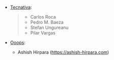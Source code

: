 - [Tecnativa](https://www.tecnativa.com):

  > - Carlos Roca
  > - Pedro M. Baeza
  > - Stefan Ungureanu
  > - Pilar Vargas

- [Ooops](https://www.ooops404.com):  
  - Ashish Hirpara (<https://ashish-hirpara.com>)
